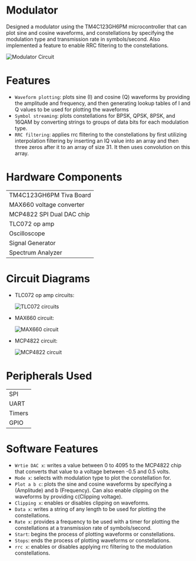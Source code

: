 # Modulator
Designed a modulator using the TM4C123GH6PM microcontroller that can plot sine and cosine waveforms, and constellations by specifying the modulation type and transmission rate in symbols/second. Also implemented a feature to enable RRC filtering to the constellations.

![Modulator Circuit](https://github.com/user-attachments/assets/18c2e403-8c83-4eb5-9aad-48fd84dc6db7)


# Features
* `Waveform plotting`: plots sine (I) and cosine (Q) waveforms by providing the amplitude and frequency, and then generating lookup tables of I and Q values to be used for plotting the waveforms
* `Symbol streaming`: plots constellations for BPSK, QPSK, 8PSK, and 16QAM by converting strings to groups of data bits for each modulation type.
* `RRC filtering`: applies rrc flitering to the constellations by first utilizing interpolation filtering by inserting an IQ value into an array and then three zeros after it to an array of size 31. It then uses convolution on this array.

# Hardware Components
|                           |
|---------------------------|
| TM4C123GH6PM Tiva Board |
| MAX660 voltage converter |
| MCP4822 SPI Dual DAC chip |
| TLC072 op amp |
| Oscilloscope |
| Signal Generator |
| Spectrum Analyzer |

# Circuit Diagrams
* TLC072 op amp circuits:
  
  ![TLC072 circuits](https://github.com/user-attachments/assets/dcef8ea2-8bc3-4782-9564-b8ed72b3e019)

* MAX660 circuit:
  
  ![MAX660 circuit](https://github.com/user-attachments/assets/81c5d5d4-d46d-46e0-967b-7ffe688836a2)

* MCP4822 circuit:
  
  ![MCP4822 circuit](https://github.com/user-attachments/assets/fdf375d7-8469-4d20-9b40-072ad0221fe5)

# Peripherals Used
|        |
|--------|
| SPI |
| UART |
| Timers |
| GPIO |

# Software Features
* `Wrtie DAC x`: writes a value between 0 to 4095 to the MCP4822 chip that converts that value to a voltage between -0.5 and 0.5 volts.
* `Mode x`: selects with modulation type to plot the constellation for.
* `Plot a b c`: plots the sine and cosine waveforms by specifying a (Amplitude) and b (Frequency). Can also enable clipping on the waveforms by providing c(Clipping voltage).
* `Clipping x`: enables or disables clipping on waveforms.
* `Data x`: writes a string of any length to be used for plotting the constellations.
* `Rate x`: provides a frequency to be used with a timer for plotting the constellations at a transmission rate of symbols/second.
* `Start`: begins the process of plotting waveforms or constellations.
* `Stops`: ends the process of plotting waveforms or constellations.
* `rrc x`: enables or disables applying rrc filtering to the modulation constellations.
